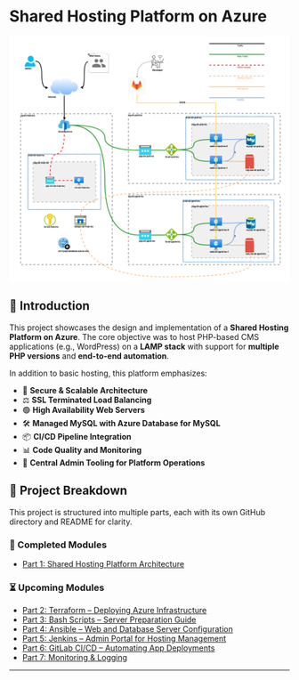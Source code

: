 # Shared Hosting Platform on Azure

![Architecture Diagram](./images/net_diag.png)

## 🔧 Introduction

This project showcases the design and implementation of a **Shared Hosting Platform on Azure**. The core objective was to host PHP-based CMS applications (e.g., WordPress) on a **LAMP stack** with support for **multiple PHP versions** and **end-to-end automation**.

In addition to basic hosting, this platform emphasizes:

- 🔐 **Secure & Scalable Architecture**
- ⚖️ **SSL Terminated Load Balancing**
- 🟢 **High Availability Web Servers**
- 🛠️ **Managed MySQL with Azure Database for MySQL**
- 📦 **CI/CD Pipeline Integration**
- 📊 **Code Quality and Monitoring**
- 🧰 **Central Admin Tooling for Platform Operations**

## 🧩 Project Breakdown

This project is structured into multiple parts, each with its own GitHub directory and README for clarity.

### 📘 Completed Modules

- [Part 1: Shared Hosting Platform Architecture](./docs/Part_1.md)

### ⏳ Upcoming Modules

- [Part 2: Terraform – Deploying Azure Infrastructure](#)
- [Part 3: Bash Scripts – Server Preparation Guide](#)
- [Part 4: Ansible – Web and Database Server Configuration](#)
- [Part 5: Jenkins – Admin Portal for Hosting Management](#)
- [Part 6: GitLab CI/CD – Automating App Deployments](#)
- [Part 7: Monitoring & Logging](#)

---
